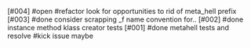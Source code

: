 [#004] #open #refactor look for opportunities to rid of meta_hell prefix
[#003] #done consider scrapping _f name convention for..
[#002] #done instance method klass creator tests
[#001] #done metahell tests and resolve #kick issue maybe
